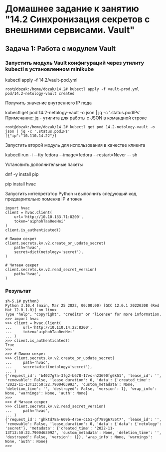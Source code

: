 # Домашнее задание к занятию "14.2 Синхронизация секретов с внешними сервисами. Vault"

## Задача 1: Работа с модулем Vault

### Запустить модуль Vault конфигураций через утилиту kubectl в установленном minikube

kubectl apply -f 14.2/vault-pod.yml

    root@dozak:/home/dozak/14.2# kubectl apply -f vault-prod.yml
    pod/14.2-netology-vault created

Получить значение внутреннего IP пода

kubectl get pod 14.2-netology-vault -o json | jq -c '.status.podIPs'
Примечание: jq - утилита для работы с JSON в командной строке

    root@dozak:/home/dozak/14.2# kubectl get pod 14.2-netology-vault -o json | jq -c '.status.podIPs'
    [{"ip":"10.110.14.22"}]

Запустить второй модуль для использования в качестве клиента

kubectl run -i --tty fedora --image=fedora --restart=Never -- sh

Установить дополнительные пакеты

dnf -y install pip

pip install hvac

Запустить интепретатор Python и выполнить следующий код, предварительно поменяв IP и токен

    import hvac
    client = hvac.Client(
        url='http://10.10.133.71:8200',
        token='aiphohTaa0eeHei'
    )
    client.is_authenticated()

    # Пишем секрет
    client.secrets.kv.v2.create_or_update_secret(
        path='hvac',
        secret=dict(netology='secret'),
    )

    # Читаем секрет
    client.secrets.kv.v2.read_secret_version(
        path='hvac',
    )
### Результат

    sh-5.1# python3
    Python 3.10.4 (main, Mar 25 2022, 00:00:00) [GCC 12.0.1 20220308 (Red Hat 12.0.1-0)] on linux
    Type "help", "copyright", "credits" or "license" for more information.
    >>> import hvac
    >>> client = hvac.Client(
    ...     url='http://10.110.14.22:8200',
    ...     token='aiphohTaa0eeHei'
    ... )
    >>> client.is_authenticated()
    True
    >>> 
    >>> # Пишем секрет
    >>> client.secrets.kv.v2.create_or_update_secret(
    ...     path='hvac',
    ...     secret=dict(netology='secret'),
    ... )
    {'request_id': 'b4027g7a-3fg2-b678-17vs-n23690fg6k51', 'lease_id': '', 'renewable': False, 'lease_duration': 0, 'data': {'created_time': '2022-11-13T13:50:22.790046399Z', 'custom_metadata': None, 'deletion_time': '', 'destroyed': False, 'version': 1}, 'wrap_info': None, 'warnings': None, 'auth': None}
    >>> 
    >>> # Читаем секрет
    >>> client.secrets.kv.v2.read_secret_version(
    ...     path='hvac',
    ... )
    {'request_id': 'ghktd78a-609b-4r5e-c151-gf789g6755t7', 'lease_id': '', 'renewable': False, 'lease_duration': 0, 'data': {'data': {'netology': 'secret'}, 'metadata': {'created_time': '2022-11-13T13:50:22.790046399Z', 'custom_metadata': None, 'deletion_time': '', 'destroyed': False, 'version': 1}}, 'wrap_info': None, 'warnings': None, 'auth': None}
    >>> 